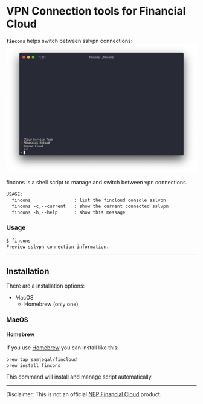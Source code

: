 # VPN Connection tools for Financial Cloud

**`fincons`** helps switch between sslvpn connections:
![fincons demo screenshot](image/fincons-demo.png)

fincons is a shell script to manage and switch between vpn connections.

```
USAGE:
  fincons                : list the fincloud console sslvpn
  fincons -c,--current   : show the current connected sslvpn
  fincons -h,--help      : show this message
```

### Usage

```
$ fincons
Preview sslvpn connection information.
```

---

## Installation

There are a installation options:

- MacOS
  - Homebrew (only one)

### MacOS

#### Homebrew

If you use [Homebrew](https://brew.sh/) you can install like this:

```
brew tap samjegal/fincloud
brew install fincons
```

This command will install and manage script automatically.

---

Disclaimer: This is not an official [NBP Financial Cloud](https://www.fin-ncloud.com) product.
